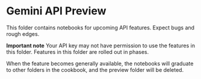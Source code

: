 # Gemini API Preview 

This folder contains notebooks for upcoming API features. Expect bugs and rough edges.

**Important note**
Your API key may not have permission to use the features in this folder. Features in this folder are rolled out in phases.

When the feature becomes generally available, the notebooks will graduate to other folders in the cookbook, and the preview folder will be deleted.

